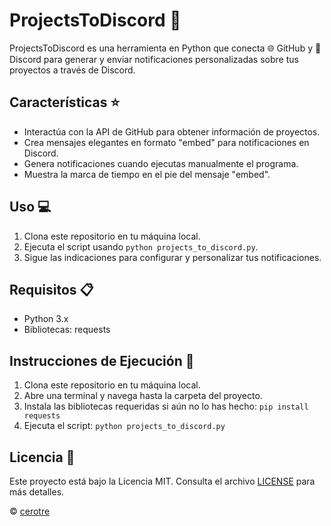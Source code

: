 # ProjectsToDiscord 🚀

ProjectsToDiscord es una herramienta en Python que conecta 🌐 GitHub y 🚀 Discord para generar y enviar notificaciones personalizadas sobre tus proyectos a través de Discord.

## Características ⭐

- Interactúa con la API de GitHub para obtener información de proyectos.
- Crea mensajes elegantes en formato "embed" para notificaciones en Discord.
- Genera notificaciones cuando ejecutas manualmente el programa.
- Muestra la marca de tiempo en el pie del mensaje "embed".

## Uso 💻

1. Clona este repositorio en tu máquina local.
2. Ejecuta el script usando `python projects_to_discord.py`.
3. Sigue las indicaciones para configurar y personalizar tus notificaciones.

## Requisitos 📋

- Python 3.x
- Bibliotecas: requests

## Instrucciones de Ejecución 🚀

1. Clona este repositorio en tu máquina local.
2. Abre una terminal y navega hasta la carpeta del proyecto.
3. Instala las bibliotecas requeridas si aún no lo has hecho: `pip install requests`
4. Ejecuta el script: `python projects_to_discord.py`

## Licencia 📄

Este proyecto está bajo la Licencia MIT. Consulta el archivo [LICENSE](LICENSE) para más detalles.

© [cerotre](https://github.com/cerotre)
